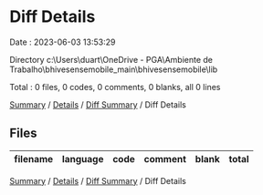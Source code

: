# Diff Details

Date : 2023-06-03 13:53:29

Directory c:\\Users\\duart\\OneDrive - PGA\\Ambiente de Trabalho\\bhivesensemobile_main\\bhivesensemobile\\lib

Total : 0 files,  0 codes, 0 comments, 0 blanks, all 0 lines

[Summary](results.md) / [Details](details.md) / [Diff Summary](diff.md) / Diff Details

## Files
| filename | language | code | comment | blank | total |
| :--- | :--- | ---: | ---: | ---: | ---: |

[Summary](results.md) / [Details](details.md) / [Diff Summary](diff.md) / Diff Details